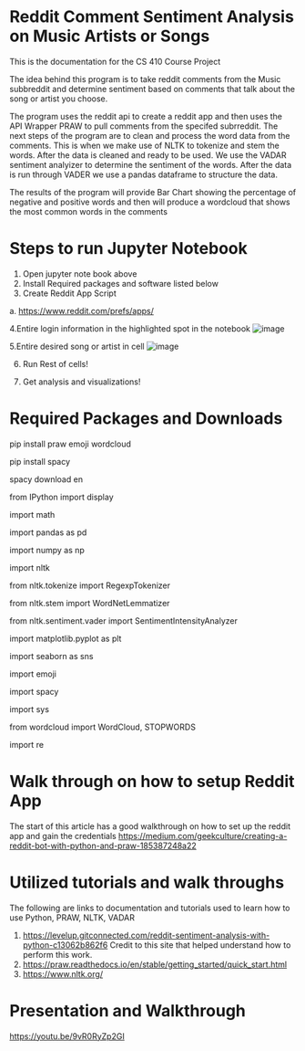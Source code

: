 # Reddit Comment Sentiment Analysis on Music Artists or Songs

This is the documentation for the CS 410 Course Project

The idea behind this program is to take reddit comments from the Music subbreddit and determine sentiment based on comments that talk about the song or artist you choose.

The program uses the reddit api to create a reddit app and then uses the API Wrapper PRAW to pull comments from the specifed subrreddit. The next steps of the program are to clean and process the word data from the comments. This is when we make use of NLTK to tokenize and stem the words. After the data is cleaned and ready to be used. We use the VADAR sentiment analyizer to determine the sentiment of the words. After the data is run through VADER we use a pandas dataframe to structure the data. 

The results of the program will provide Bar Chart showing the percentage of negative and positive words and then will produce a wordcloud that shows the most common words in the comments

# Steps to run Jupyter Notebook

1. Open jupyter note book above
2. Install Required packages and software listed below
3. Create Reddit App Script
  
  a. https://www.reddit.com/prefs/apps/

4.Entire login information in the highlighted spot in the notebook
![image](https://user-images.githubusercontent.com/60722122/206621224-9bec03c7-6f4d-4559-aacb-732bf892e9fd.png)

5.Entire desired song or artist in cell
 ![image](https://user-images.githubusercontent.com/60722122/206621339-538dd60b-0386-4e09-87bb-2535fa378a4f.png)

6. Run Rest of cells!

7. Get analysis and visualizations!
 
# Required Packages and Downloads
 
pip install praw emoji wordcloud
 
pip install spacy

spacy download en

from IPython import display

import math

import pandas as pd

import numpy as np

import nltk

from nltk.tokenize import RegexpTokenizer

from nltk.stem import WordNetLemmatizer

from nltk.sentiment.vader import SentimentIntensityAnalyzer

import matplotlib.pyplot as plt

import seaborn as sns

import emoji

import spacy

import sys

from wordcloud import WordCloud, STOPWORDS

import re

# Walk through on how to setup Reddit App

The start of this article has a good walkthrough on how to set up the reddit app and gain the credentials
https://medium.com/geekculture/creating-a-reddit-bot-with-python-and-praw-185387248a22

# Utilized tutorials and walk throughs
The following are links to documentation and tutorials used to learn how to use Python, PRAW, NLTK, VADAR

1. https://levelup.gitconnected.com/reddit-sentiment-analysis-with-python-c13062b862f6 Credit to this site that helped understand how to perform this work.
2. https://praw.readthedocs.io/en/stable/getting_started/quick_start.html
3. https://www.nltk.org/


# Presentation and Walkthrough
https://youtu.be/9vR0RyZp2GI
